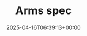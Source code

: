 ---
title: 4. Arms spec
id: 4c0b1182-ee17-4d7a-b9dd-8ef945555825
date: 2025-04-16T06:39:13+00:00
tags: []
type: 'hevy'
totalWeightInKg: 4,140kg
duration: 44 min
# Disable SEO for this post
outputs: ["HTML"]
robots: "noindex, nofollow"
---